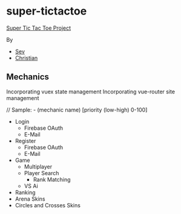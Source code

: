 # super-tictactoe
[Super Tic Tac Toe Project](https://www.supertictactoe.co)

By
- [Sev](https://github.com/sevsev9)
- [Christian](https://github.com/Christian-Hoeller)

## Mechanics
Incorporating vuex state management
Incorporating vue-router site management

// Sample: - (mechanic name) [priority (low-high) 0-100]

- Login
  - Firebase OAuth
  - E-Mail
- Register
  - Firebase OAuth
  - E-Mail
- Game
  - Multiplayer
  - Player Search
    - Rank Matching
  - VS Ai
- Ranking
- Arena Skins
- Circles and Crosses Skins
  

